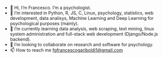 - 👋 Hi, I’m Francesco. I’m a psychologist.
- 👀 I’m interested in Python, R, JS, C, Linux, psychology, statistics, web development, data analisys, Machine Learning and Deep Learning for psychological purposes (mainly).
- 🌱 I’m currently learning data analysis, web scraping, text mining, linux system administration and full-stack web development (Django/Node.js backend).
- 💞️ I’m looking to collaborate on research and software for psychology.
- 📫 How to reach me fgfrancescogariboldi1@gmail.com

<!---
Franaz96/Franaz96 is a ✨ special ✨ repository because its `README.md` (this file) appears on your GitHub profile.
You can click the Preview link to take a look at your changes.
--->
